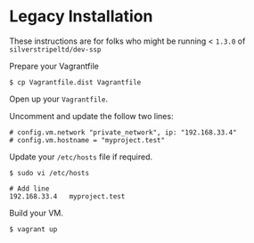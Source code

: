 # Legacy Installation

These instructions are for folks who might be running < `1.3.0` of `silverstripeltd/dev-ssp`

Prepare your Vagrantfile
```
$ cp Vagrantfile.dist Vagrantfile
```

Open up your `Vagrantfile`.

Uncomment and update the follow two lines:

```
# config.vm.network "private_network", ip: "192.168.33.4"
# config.vm.hostname = "myproject.test"
```

Update your `/etc/hosts` file if required.

```
$ sudo vi /etc/hosts

# Add line
192.168.33.4   myproject.test
```

Build your VM.
```
$ vagrant up
```
